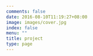 ```yaml
---
comments: false
date: 2016-08-10T11:19:27+08:00
image: images/cover.jpg
index: false
menu: ""
title: project
type: page
---
```


